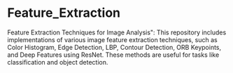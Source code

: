 # Feature_Extraction
Feature Extraction Techniques for Image Analysis": This repository includes implementations of various image feature extraction techniques, such as Color Histogram, Edge Detection, LBP, Contour Detection, ORB Keypoints, and Deep Features using ResNet. These methods are useful for tasks like classification and object detection.
